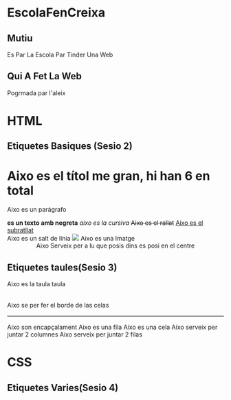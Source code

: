 # EscolaFenCreixa

## Mutiu

Es Par La Escola Par Tinder Una Web

## Qui A Fet La Web

Pogrmada par l'aleix

# HTML

## Etiquetes Basiques (Sesio 2)

<h1>Aixo es el títol me gran, hi han 6 en total</h1>
<p>Aixo es un parágrafo</p>
<b>es un texto amb negreta</b>
<i>aixo es la cursiva</i>
<s>Aixo es el rallat</s>
<u>Aixo es el subratllat</u>
<br>Aixo es un salt de línia
<img src="image/Eevee01.png"> Aixo es una Imatge
 <!-- Aixo son comentaris -->
<center>Aixo Serveix per a lu que posis dins es posi en el centre</center>

## Etiquetes taules(Sesio 3)

<table>Aixo es la taula taula </table>
<table border="1"> Aixo se per fer el borde de las celas</table>
<th>Aixo son encapçalament</th>
<tr>Aixo es una fila</tr>
<td>Aixo es una cela</td>
<td colspan="2">     Aixo serveix per juntar 2 columnes   </td>
<td rowspan="2">     Aixo serveix per juntar 2 filas    </td>

<td colspan="2"rowspan="2">

# CSS

## Etiquetes Varies(Sesio 4)

<head>
<!--  Esto es para añadir el CSS en el HTML-->
    <link rel="stylesheet" href="style.css">
<!--  Esto es para añadir el JS en el HTML-->
    <script src="index.js"></script>
</head>

<!-- Color de la letra-->
